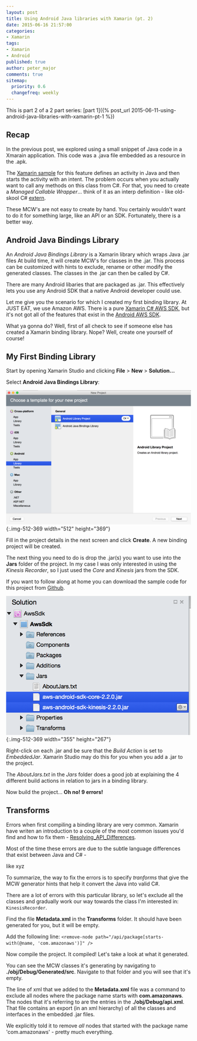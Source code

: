 ```yaml
---
layout: post
title: Using Android Java libraries with Xamarin (pt. 2)
date: 2015-06-16 21:57:00
categories:
- Xamarin
tags:
- Xamarin
- Android
published: true
author: peter_major
comments: true
sitemap:
  priority: 0.6
  changefreq: weekly
---
```


This is part 2 of a 2 part series: [part 1]({% post_url 2015-06-11-using-android-java-libraries-with-xamarin-pt-1 %})

## Recap

In the previous post, we explored using a small snippet of Java code in a Xmarain application. This code was a .java file embedded as a resource in the .apk.

The [Xamarin sample](http://developer.xamarin.com/samples/monodroid/JniDemo) for this feature defines an activity in Java and then starts the activity with an intent. The problem occurs when you actually want to call any methods on this class from C#. For that, you need to create a _Managed Callable Wrapper_... think of it as an interp definition - like old-skool C# [extern](https://msdn.microsoft.com/en-us/library/e59b22c5.aspx).

These MCW's are not easy to create by hand. You certainly wouldn't want to do it for something large, like an API or an SDK. Fortunately, there is a better way.

## Android Java Bindings Library

An _Android Java Bindings Library_ is a Xamarin library which wraps Java .jar files At build time, it will create MCW's for classes in the .jar. This process can be customized with hints to exclude, rename or other modify the generated classes. The classes in the .jar can then be called by C#.

There are many Android libaries that are packaged as .jar. This effectively lets you use any Android SDK that a native Android developer could use.

Let me give you the scenario for which I created my first binding library. At JUST EAT, we use Amazon AWS. There is a pure [Xamarin C# AWS SDK](https://github.com/awslabs/aws-sdk-xamarin), but it's not got all of the features that exist in the [Android AWS SDK](http://aws.amazon.com/mobile/sdk/).

What ya gonna do? Well, first of all check to see if someone else has created a Xamarin binding library. Nope? Well, create one yourself of course!

## My First Binding Library

Start by opening Xamarin Studio and clicking __File__ > __New__ > __Solution...__

Select __Android Java Bindings Library__:

![Android Java Bindings Library](/assets/1-AndroidBindingLibrary.png){:.img-512-369 width="512" height="369"}

Fill in the project details in the next screen and click __Create__. A new binding project will be created.

The next thing you need to do is drop the .jar(s) you want to use into the __Jars__ folder of the project. In my case I was only interested in using the _Kinesis Recorder_, so I just used the _Core_ and _Kinesis_ jars from the SDK. 

If you want to follow along at home you can download the sample code for this project from [Github](https://github.com/petermajor/).

![Add Jars](/assets/2-AddJarsToProject.png){:.img-512-369 width="355" height="267"}

Right-click on each .jar and be sure that the _Build Action_ is set to _EmbeddedJar_. Xamarin Studio may do this for you when you add a .jar to the project.

The _AboutJars.txt_ in the _Jars_ folder does a good job at explaining the 4 different build actions in relation to jars in a binding library.

Now build the project... __Oh no! 9 errors!__

## Transforms

Errors when first compiling a binding library are very common. Xamarin have writen an introduction to a couple of the most common issues you'd find and how to fix them - [Resolving_API_Differences](http://developer.xamarin.com/guides/android/advanced_topics/java_integration_overview/binding_a_java_library_(.jar)/#Resolving_API_Differences).

Most of the time these errors are due to the subtle language differences that exist between Java and C# -

like xyz

To summarize, the way to fix the errors is to specify _tranforms_ that give the MCW generator hints that help it convert the Java into valid C#.

There are a lot of errors with this particular library, so let's exclude all the classes and gradually work our way towards the class I'm interested in: `KinesisRecorder`.

Find the file __Metadata.xml__ in the __Transforms__ folder. It should have been generated for you, but it will be empty.

Add the following line:
`<remove-node path="/api/package[starts-with(@name, 'com.amazonaws')]" />`

Now compile the project. It compiled! Let's take a look at what it generated.

You can see the MCW classes it's generating by navigating to __./obj/Debug/Generated/src__. Navigate to that folder and you will see that it's empty. 

The line of xml that we added to the __Metadata.xml__ file was a command to exclude all nodes where the package name starts with __com.amazonaws__. The nodes that it's referring to are the entries in the __./obj/Debug/api.xml__. That file contains an export (in an xml hierarchy) of all the classes and interfaces in the embedded .jar files.

We explicitly told it to remove _all_ nodes that started with the package name 'com.amazonaws' - pretty much everything.



